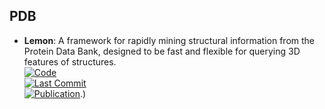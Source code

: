 
## **PDB**
- **Lemon**: A framework for rapidly mining structural information from the Protein Data Bank, designed to be fast and flexible for querying 3D features of structures.  
	[![Code](https://img.shields.io/github/stars/chopralab/lemon?style=for-the-badge&logo=github)](https://github.com/chopralab/lemon)  
	[![Last Commit](https://img.shields.io/github/last-commit/chopralab/lemon?style=for-the-badge&logo=github)](https://github.com/chopralab/lemon)  
	[![Publication](https://img.shields.io/badge/Publication-Citations:0-blue?style=for-the-badge&logo=bookstack)](https://doi.org/10.1093/bioinformatics/btz178).)  
